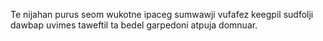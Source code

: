 Te nijahan purus seom wukotne ipaceg sumwawji vufafez keegpil sudfolji dawbap uvimes taweftil ta bedel garpedoni atpuja domnuar.